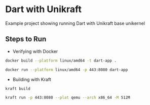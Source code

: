 # Dart with Unikraft

Example project showing running Dart with Unikraft base unikernel

## Steps to Run

- Verifying with Docker

```sh
docker build --platform linux/amd64 -t dart-app .
```

```sh
docker run --platform linux/amd64 -p 443:8080 dart-app
```

- Building with Kraft

```sh
kraft build
```

```sh
kraft run -p 443:8080 --plat qemu --arch x86_64 -M 512M
```
